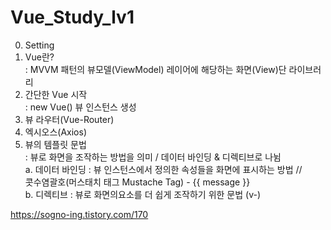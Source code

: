 # Vue_Study_lv1

0. Setting
1. Vue란?\
: MVVM 패턴의 뷰모델(ViewModel) 레이어에 해당하는 화면(View)단 라이브러리
2. 간단한 Vue 시작\
: new Vue() 뷰 인스턴스 생성
3. 뷰 라우터(Vue-Router)
4. 엑시오스(Axios)
5. 뷰의 템플릿 문법\
: 뷰로 화면을 조작하는 방법을 의미 / 데이터 바인딩 & 디렉티브로 나뉨\
a. 데이터 바인딩 : 뷰 인스턴스에서 정의한 속성들을 화면에 표시하는 방법 //\
                 콧수염괄호(머스태치 태그 Mustache Tag) - {{ message }}\
b. 디렉티브 : 뷰로 화면의요소를 더 쉽게 조작하기 위한 문법 (v-)


https://sogno-ing.tistory.com/170
